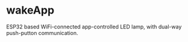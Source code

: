 # wakeApp
ESP32 based WiFi-connected app-controlled LED lamp, with dual-way push-putton communication.

